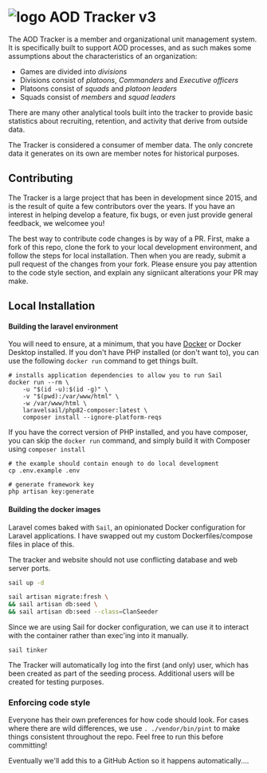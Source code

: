 # ![logo](https://clanaod.net/tracker/images/logo_v2.png) AOD Tracker v3
The AOD Tracker is a member and organizational unit management system. It is specifically built to support AOD
processes, and as such makes some assumptions about the characteristics of an organization:

- Games are divided into *divisions*
- Divisions consist of *platoons*, *Commanders* and *Executive officers*
- Platoons consist of *squads* and *platoon leaders*
- Squads consist of *members* and *squad leaders*

There are many other analytical tools built into the tracker to provide basic statistics about recruiting, retention,
and activity that derive from outside data.

The Tracker is considered a consumer of member data. The only concrete data it generates on its own are member notes for
historical purposes.

## Contributing

The Tracker is a large project that has been in development since 2015, and is the result of quite a few contributors over the years. If you have an interest in helping develop a feature, fix bugs, or even just provide general feedback, we welcomee you! 

The best way to contribute code changes is by way of a PR. First, make a fork of this repo, clone the fork to your local development environment, and follow the steps for local installation. Then when you are ready, submit a pull request of the changes from your fork. Please ensure you pay attention to the code style section, and explain any signiicant alterations your PR may make.

## Local Installation

#### Building the laravel environment

You will need to ensure, at a minimum, that you have [Docker](https://www.docker.com/) or Docker Desktop
installed. If you don't have PHP installed (or don't want to), you can use the following `docker run` command to get 
things built.

```shell script
# installs application dependencies to allow you to run Sail
docker run --rm \
    -u "$(id -u):$(id -g)" \
    -v "$(pwd):/var/www/html" \
    -w /var/www/html \
    laravelsail/php82-composer:latest \
    composer install --ignore-platform-reqs
```

If you have the correct version of PHP installed, and you have composer, you can skip the `docker run` command, and
simply build it with Composer using `composer install`

```
# the example should contain enough to do local development
cp .env.example .env

# generate framework key
php artisan key:generate
```

#### Building the docker images

Laravel comes baked with `Sail`, an opinionated Docker configuration for Laravel applications. I have swapped out my custom Dockerfiles/compose files in place of this.

The tracker and website should not use conflicting database and web server ports.

```bash
sail up -d

sail artisan migrate:fresh \
&& sail artisan db:seed \
&& sail artisan db:seed --class=ClanSeeder
```

Since we are using Sail for docker configuration, we can use it to interact with the container rather than exec'ing into it manually.

```shell
sail tinker
```

The Tracker will automatically log into the first (and only) user, which has been created as part of the seeding 
process. Additional users will be created for testing purposes.


### Enforcing code style
Everyone has their own preferences for how code should look. For cases where there are wild differences, we use `.
./vendor/bin/pint` to make things consistent throughout the repo. Feel free to run this before committing!

Eventually we'll add this to a GitHub Action so it happens automatically....
